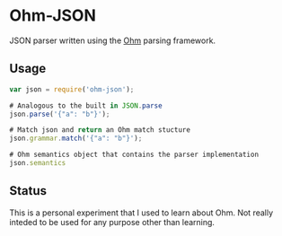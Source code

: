 Ohm-JSON
========

JSON parser written using the [Ohm](https://github.com/cdglabs/ohm) parsing framework.

## Usage

```javascript
var json = require('ohm-json');

# Analogous to the built in JSON.parse
json.parse('{"a": "b"}');

# Match json and return an Ohm match stucture
json.grammar.match('{"a": "b"}');

# Ohm semantics object that contains the parser implementation
json.semantics
```

## Status

This is a personal experiment that I used to learn about Ohm. Not really inteded to be used for any purpose other than learning.
